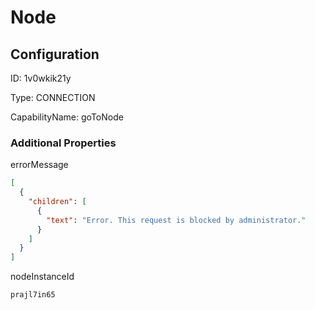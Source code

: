 # Node
## Configuration
ID:  1v0wkik21y

Type: CONNECTION 

CapabilityName: goToNode






### Additional Properties
errorMessage
```json 
[
  {
    "children": [
      {
        "text": "Error. This request is blocked by administrator."
      }
    ]
  }
]
```


nodeInstanceId
```string 
prajl7in65
```




